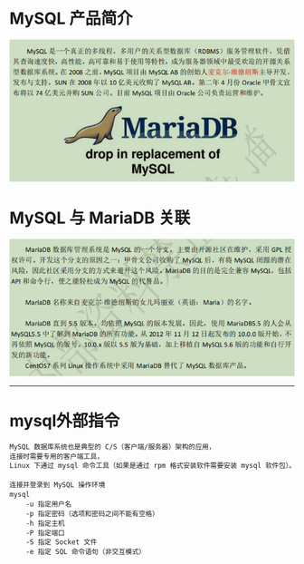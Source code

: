 # MySQL 产品简介
![](image/2022-11-04-23-15-49.png)

# MySQL 与 MariaDB 关联
![](image/2022-11-04-23-18-51.png)

---
# mysql外部指令
```md
MySQL 数据库系统也是典型的 C/S（客户端/服务器）架构的应用，
连接时需要专用的客户端工具，
Linux 下通过 mysql 命令工具（如果是通过 rpm 格式安装软件需要安装 mysql 软件包）。

连接并登录到 MySQL 操作环境
mysql
    -u 指定用户名
    -p 指定密码（选项和密码之间不能有空格）
    -h 指定主机
    -P 指定端口
    -S 指定 Socket 文件
    -e 指定 SQL 命令语句（非交互模式）
```